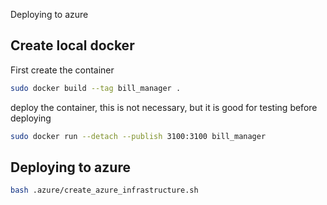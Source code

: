 Deploying to azure

## Create local docker

First create the container

```bash
sudo docker build --tag bill_manager .
```

deploy the container, this is not necessary, but it is good for testing before deploying

```bash
sudo docker run --detach --publish 3100:3100 bill_manager
```

## Deploying to azure

```bash
bash .azure/create_azure_infrastructure.sh
```
